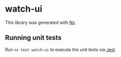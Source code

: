 # watch-ui

This library was generated with [Nx](https://nx.dev).

## Running unit tests

Run `nx test watch-ui` to execute the unit tests via [Jest](https://jestjs.io).
